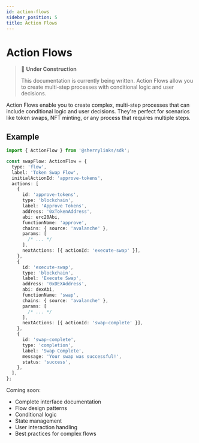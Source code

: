 ```yaml
---
id: action-flows
sidebar_position: 5
title: Action Flows
---
```


# Action Flows

> 🚧 **Under Construction**
>
> This documentation is currently being written. Action Flows allow you to create multi-step processes with conditional logic and user decisions.

Action Flows enable you to create complex, multi-step processes that can include conditional logic and user decisions. They're perfect for scenarios like token swaps, NFT minting, or any process that requires multiple steps.

## Example

```typescript
import { ActionFlow } from '@sherrylinks/sdk';

const swapFlow: ActionFlow = {
  type: 'flow',
  label: 'Token Swap Flow',
  initialActionId: 'approve-tokens',
  actions: [
    {
      id: 'approve-tokens',
      type: 'blockchain',
      label: 'Approve Tokens',
      address: '0xTokenAddress',
      abi: erc20Abi,
      functionName: 'approve',
      chains: { source: 'avalanche' },
      params: [
        /* ... */
      ],
      nextActions: [{ actionId: 'execute-swap' }],
    },
    {
      id: 'execute-swap',
      type: 'blockchain',
      label: 'Execute Swap',
      address: '0xDEXAddress',
      abi: dexAbi,
      functionName: 'swap',
      chains: { source: 'avalanche' },
      params: [
        /* ... */
      ],
      nextActions: [{ actionId: 'swap-complete' }],
    },
    {
      id: 'swap-complete',
      type: 'completion',
      label: 'Swap Complete',
      message: 'Your swap was successful!',
      status: 'success',
    },
  ],
};
```

Coming soon:
- Complete interface documentation
- Flow design patterns
- Conditional logic
- State management
- User interaction handling
- Best practices for complex flows 